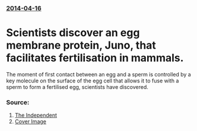 ### [2014-04-16](/news/2014/04/16/index.md)

# Scientists discover an egg membrane protein, Juno, that facilitates fertilisation in mammals. 

The moment of first contact between an egg and a sperm is controlled by a key molecule on the surface of the egg cell that allows it to fuse with a sperm to form a fertilised egg, scientists have discovered.


### Source:

1. [The Independent](http://www.independent.co.uk/news/science/the-moment-of-conception-scientists-isolate-protein-that-governs-first-contact-between-egg-and-sperm-9265346.html)
1. [Cover Image](https://static.independent.co.uk/s3fs-public/thumbnails/image/2014/04/16/17/web-sperm-rex.jpg)
